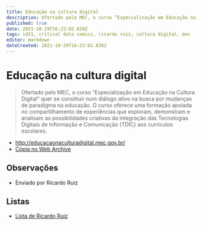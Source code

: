 ```yaml
---
title: Educação na cultura digital
description: Ofertado pelo MEC, o curso “Especialização em Educação na Cultura Digital” quer se constituir num diálogo ativo na busca por mudanças de paradigma na educação.
published: true
date: 2021-10-29T16:23:02.839Z
tags: id21, critical data comics, ricardo ruiz, cultura digital, mec
editor: markdown
dateCreated: 2021-10-29T16:23:02.839Z
---
```


# Educação na cultura digital

> Ofertado pelo MEC, o curso “Especialização em Educação na Cultura Digital” quer se constituir num diálogo ativo na busca por mudanças de paradigma na educação. O curso oferece uma formação apoiada no compartilhamento de experiências que exploram, demonstram e analisam as possibilidades criativas da integração das Tecnologias Digitais de Informação e Comunicação (TDIC) aos currículos escolares.

 - http://educacaonaculturadigital.mec.gov.br/
 - [Cópia no Web Archive](https://web.archive.org/web/20210609155318/http://educacaonaculturadigital.mec.gov.br/)

## Observações

- Enviado por Ricardo Ruiz

## Listas

- [Lista de Ricardo Ruiz](/listas/ricardo-ruiz)